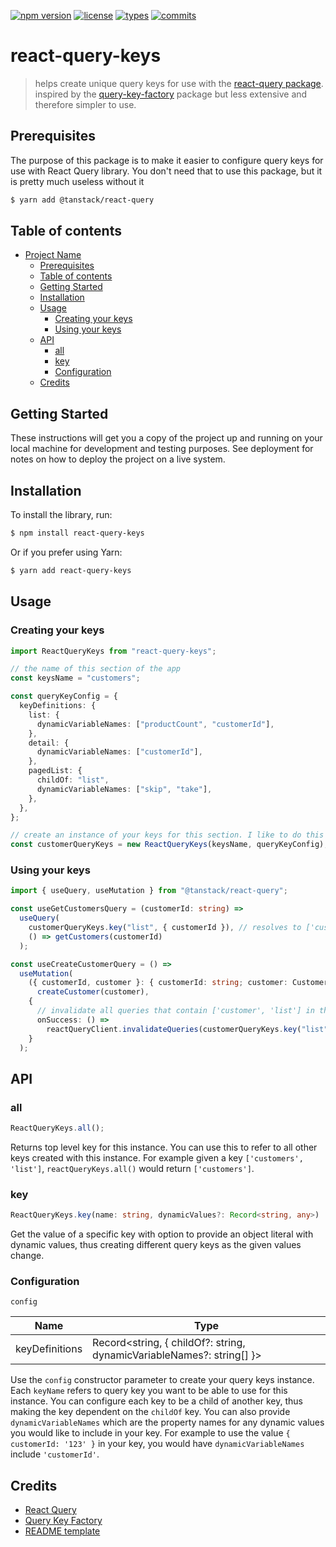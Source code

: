 [![npm version](https://flat.badgen.net/npm/v/react-query-keys)](https://www.npmjs.com/package/react-query-keys)
[![license](https://flat.badgen.net/npm/license/react-query-keys)](./LICENSE)
[![types](https://flat.badgen.net/npm/types/react-query-keys)](https://www.npmjs.com/package/react-query-keys)
[![commits](https://flat.badgen.net/github/commits/gmmurray/react-query-keys)](https://github.com/gmmurray/react-query-keys)

# react-query-keys

> helps create unique query keys for use with the [react-query package](https://tanstack.com/query/). inspired by the [query-key-factory](https://www.npmjs.com/package/@lukemorales/query-key-factory) package but less extensive and therefore simpler to use.

## Prerequisites

The purpose of this package is to make it easier to configure query keys for use with React Query library. You don't need that to use this package, but it is pretty much useless without it

```sh
$ yarn add @tanstack/react-query
```

## Table of contents

- [Project Name](#project-name)
  - [Prerequisites](#prerequisites)
  - [Table of contents](#table-of-contents)
  - [Getting Started](#getting-started)
  - [Installation](#installation)
  - [Usage](#usage)
    - [Creating your keys](#creating-your-keys)
    - [Using your keys](#using-your-keys)
  - [API](#api)
    - [all](#all)
    - [key](#key)
    - [Configuration](#configuration)
  - [Credits](#credits)

## Getting Started

These instructions will get you a copy of the project up and running on your local machine for development and testing purposes. See deployment for notes on how to deploy the project on a live system.

## Installation

To install the library, run:

```sh
$ npm install react-query-keys
```

Or if you prefer using Yarn:

```sh
$ yarn add react-query-keys
```

## Usage

### Creating your keys

```ts
import ReactQueryKeys from "react-query-keys";

// the name of this section of the app
const keysName = "customers";

const queryKeyConfig = {
  keyDefinitions: {
    list: {
      dynamicVariableNames: ["productCount", "customerId"],
    },
    detail: {
      dynamicVariableNames: ["customerId"],
    },
    pagedList: {
      childOf: "list",
      dynamicVariableNames: ["skip", "take"],
    },
  },
};

// create an instance of your keys for this section. I like to do this once for each section of an app and split my queries accordingly
const customerQueryKeys = new ReactQueryKeys(keysName, queryKeyConfig);
```

### Using your keys

```ts
import { useQuery, useMutation } from "@tanstack/react-query";

const useGetCustomersQuery = (customerId: string) =>
  useQuery(
    customerQueryKeys.key("list", { customerId }), // resolves to ['customers', 'list', { customerId }]
    () => getCustomers(customerId)
  );

const useCreateCustomerQuery = () =>
  useMutation(
    ({ customerId, customer }: { customerId: string; customer: Customer }) =>
      createCustomer(customer),
    {
      // invalidate all queries that contain ['customer', 'list'] in their key
      onSuccess: () =>
        reactQueryClient.invalidateQueries(customerQueryKeys.key("list")),
    }
  );
```

## API

### all

```ts
ReactQueryKeys.all();
```

Returns top level key for this instance. You can use this to refer to all other keys created with this instance. For example given a key `['customers', 'list']`, `reactQueryKeys.all()` would return `['customers']`.

### key

```ts
ReactQueryKeys.key(name: string, dynamicValues?: Record<string, any>)
```

Get the value of a specific key with option to provide an object literal with dynamic values, thus creating different query keys as the given values change.

### Configuration

`config`

| Name           | Type                                                                  |
| -------------- | --------------------------------------------------------------------- |
| keyDefinitions | Record<string, { childOf?: string, dynamicVariableNames?: string[] }> |

Use the `config` constructor parameter to create your query keys instance. Each `keyName` refers to query key you want to be able to use for this instance. You can configure each key to be a child of another key, thus making the key dependent on the `childOf` key. You can also provide `dynamicVariableNames` which are the property names for any dynamic values you would like to include in your key. For example to use the value `{ customerId: '123' }` in your key, you would have `dynamicVariableNames` include `'customerId'`.

## Credits

- [React Query](https://www.npmjs.com/package/@tanstack/react-query)
- [Query Key Factory](https://www.npmjs.com/package/@lukemorales/query-key-factory)
- [README template](https://gist.github.com/andreasonny83/7670f4b39fe237d52636df3dec49cf3a)
